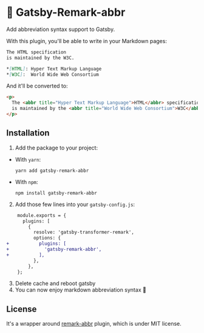 🎩 Gatsby-Remark-abbr
======

Add abbreviation syntax support to Gatsby.

With this plugin, you'll be able to write in your Markdown pages:

```markdown
The HTML specification
is maintained by the W3C.

*[HTML]: Hyper Text Markup Language
*[W3C]:  World Wide Web Consortium
```

And it'll be converted to:

```html
<p>
  The <abbr title="Hyper Text Markup Language">HTML</abbr> specification
  is maintained by the <abbr title="World Wide Web Consortium">W3C</abbr>.
</p>
```


## Installation

1. Add the package to your project:
  - With `yarn`:
    ```shell
    yarn add gatsby-remark-abbr
    ```
  - With `npm`:
    ```shell
    npm install gatsby-remark-abbr
    ```

2. Add those few lines into your `gatsby-config.js`:
  ```diff
      module.exports = {
        plugins: [
          {
            resolve: 'gatsby-transformer-remark',
            options: {
  +           plugins: [
  +             'gatsby-remark-abbr',
  +           ],
            },
          },
      };
  ```

3. Delete cache and reboot gatsby
4. You can now enjoy markdown abbreviation syntax 🎉


## License
It's a wrapper around [remark-abbr] plugin, which is under MIT license.

[remark-abbr]: https://github.com/zestedesavoir/zmarkdown/tree/master/packages/remark-abbr
